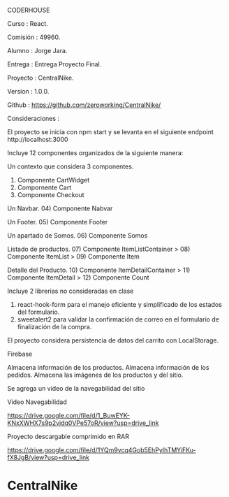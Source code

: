 CODERHOUSE

Curso		    : React.

Comisión	    : 49960.

Alumno		    : Jorge Jara.

Entrega		    : Entrega Proyecto Final.

Proyecto	    : CentralNike.

Version		    : 1.0.0.

Github		    : https://github.com/zeroworking/CentralNike/



Consideraciones :

El proyecto se inicia con npm start y se levanta en el siguiente endpoint http://localhost:3000

Incluye 12 componentes organizados de la siguiente manera:

Un contexto que considera 3 componentes.
01) Componente CartWidget
02) Compornente Cart
03) Componente Checkout

Un Navbar.
04) Componente Nabvar

Un Footer.
05) Componente Footer

Un apartado de Somos.
06) Componente Somos

Listado de productos.
07) Componente ItemListContainer
        > 08) Componente ItemList
            > 09) Componente Item

Detalle del Producto.
10) Componente ItemDetailContainer
        > 11) Componente ItemDetail
            > 12) Componente Count



Incluye 2 librerias no consideradas en clase

01) react-hook-form para el manejo eficiente y simplificado de los estados del formulario.
02) sweetalert2 para validar la confirmación de correo en el formulario de finalización de la compra.


El proyecto considera persistencia de datos del carrito con LocalStorage.


Firebase

Almacena información de los productos.
Almacena información de los pedidos.
Almacena las imágenes de los productos y del sitio.


Se agrega un video de la navegabilidad del sitio

Video Navegabilidad

https://drive.google.com/file/d/1_BuwEYK-KNxXWHX7s9p2vjdq0VPe57oR/view?usp=drive_link


Proyecto descargable comprimido en RAR

https://drive.google.com/file/d/1YQm9vcq4Gob5EhPyIhTMYiFKu-fX8JgB/view?usp=drive_link

# CentralNike
